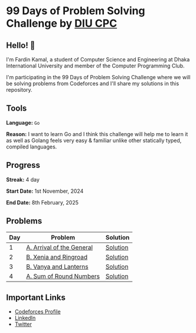 # 99 Days of Problem Solving Challenge by [DIU CPC](https://www.linkedin.com/company/diu-cpc-computer-programming-club)

## Hello! 👋

I'm Fardin Kamal, a student of Computer Science and Engineering at Dhaka International University and member of the Computer Programming Club.

I'm participating in the 99 Days of Problem Solving Challenge where we will be solving problems from Codeforces and I'll share my solutions in this repository.


## Tools
**Language:** `Go`

**Reason:** I want to learn Go and I think this challenge will help me to learn it as well as Golang feels very easy & familiar unlike other statically typed, compiled languages.


## Progress
**Streak:** 4 day

**Start Date:** 1st November, 2024

**End Date:** 8th February, 2025


## Problems

| Day | Problem                                                                      | Solution               |
|-----|------------------------------------------------------------------------------|------------------------|
| 1   | [A. Arrival of the General](https://codeforces.com/problemset/problem/144/A) | [Solution](./day-1.go) |
| 2   | [B. Xenia and Ringroad](https://codeforces.com/problemset/problem/339/B)     | [Solution](./day-2.go) |
| 3   | [B. Vanya and Lanterns](https://codeforces.com/problemset/problem/492/B)     | [Solution](./day-3.go) |
| 4   | [A. Sum of Round Numbers](https://codeforces.com/problemset/problem/1352/A)  | [Solution](./day-4.go) |


## Important Links

- [Codeforces Profile](https://codeforces.com/profile/fardinkamal62)
- [LinkedIn](https://www.linkedin.com/in/fardinkamal62)
- [Twitter](https://twitter.com/fardinkamal62)
